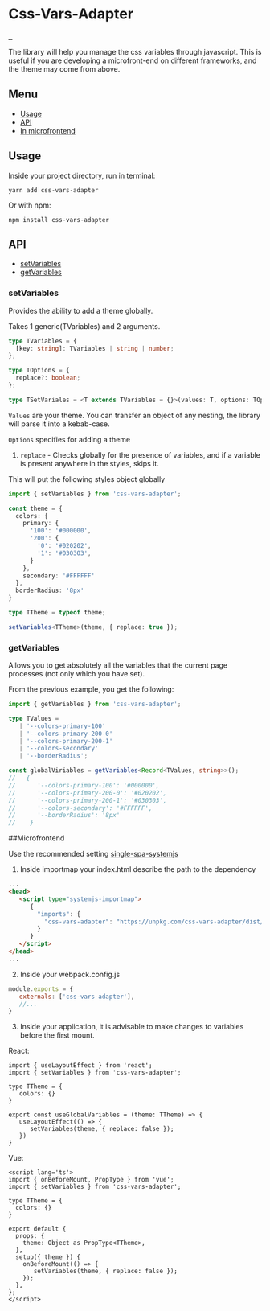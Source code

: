 # Css-Vars-Adapter

<p>
  <a aria-label="NPM version" href="https://www.npmjs.com/package/css-vars-adapter">
    <img alt="" src="https://badgen.net/npm/v/css-vars-adapter">
  </a>
    <a aria-label="Package size" href="https://bundlephobia.com/result?p=css-vars-adapter">
      <img alt="" src="https://badgen.net/bundlephobia/minzip/css-vars-adapter">
    </a>
    <a aria-label="Hist" href="https://www.jsdelivr.com/package/npm/css-vars-adapter">
      <img alt="" src="https://badgen.net/npm/dt/css-vars-adapter">
    </a>
</p>

The library will help you manage the css variables through javascript. This is useful if you are developing a
microfront-end on different frameworks, and the theme may come from above.

## Menu

- [Usage](#Usage)
- [API](#API)
- [In microfrontend](#Microfrontend)

## Usage

Inside your project directory, run in terminal:

```
yarn add css-vars-adapter
```

Or with npm:

```
npm install css-vars-adapter
```

## API

- [setVariables](#setVariables)
- [getVariables](#getVariables)

### setVariables

Provides the ability to add a theme globally.

Takes 1 generic(TVariables) and 2 arguments.

```ts
type TVariables = {
  [key: string]: TVariables | string | number;
};

type TOptions = {
  replace?: boolean;
};

type TSetVariales = <T extends TVariables = {}>(values: T, options: TOptions = {}) => void
```

`Values` are your theme. You can transfer an object of any nesting, the library will parse it into a kebab-case.

`Options` specifies for adding a theme

1) `replace` - Checks globally for the presence of variables, and if a variable is present anywhere in the styles, skips
   it.
   
This will put the following styles object globally

```ts
import { setVariables } from 'css-vars-adapter';

const theme = {
  colors: {
    primary: {
      '100': '#000000',
      '200': {
        '0': '#020202',
        '1': '#030303',
      }
    },
    secondary: '#FFFFFF'
  },
  borderRadius: '8px'
}

type TTheme = typeof theme;

setVariables<TTheme>(theme, { replace: true });
```

### getVariables

Allows you to get absolutely all the variables that the current page processes (not only which you have set).

From the previous example, you get the following:

```ts
import { getVariables } from 'css-vars-adapter';

type TValues = 
   | '--colors-primary-100'
   | '--colors-primary-200-0'
   | '--colors-primary-200-1'
   | '--colors-secondary'
   | '--borderRadius';

const globalViriables = getVariables<Record<TValues, string>>();
//   {
//      '--colors-primary-100': '#000000',
//      '--colors-primary-200-0': '#020202', 
//      '--colors-primary-200-1': '#030303', 
//      '--colors-secondary': '#FFFFFF',
//      '--borderRadius': '8px'
//    }
```

##Microfrontend

Use the recommended setting [single-spa-systemjs](https://single-spa.js.org/docs/recommended-setup/#systemjs)

1) Inside importmap your index.html describe the path to the dependency

```html
...
<head>
   <script type="systemjs-importmap">
      {
        "imports": {
          "css-vars-adapter": "https://unpkg.com/css-vars-adapter/dist/system/css-vars-adapter.production.js",
        }
      }
   </script>
</head>
...
```

2) Inside your webpack.config.js

```js
module.exports = {
   externals: ['css-vars-adapter'],
   //...
}
```

3) Inside your application, it is advisable to make changes to variables before the first mount.

React:
```tsx
import { useLayoutEffect } from 'react';
import { setVariables } from 'css-vars-adapter';

type TTheme = {
   colors: {}
}

export const useGlobalVariables = (theme: TTheme) => {
   useLayoutEffect(() => {
      setVariables(theme, { replace: false });
   })
}
```

Vue:
```vue
<script lang='ts'>
import { onBeforeMount, PropType } from 'vue';
import { setVariables } from 'css-vars-adapter';

type TTheme = {
  colors: {}
}

export default {
  props: {
    theme: Object as PropType<TTheme>,
  },
  setup({ theme }) {
    onBeforeMount(() => {
       setVariables(theme, { replace: false });
    });
  },
};
</script>

```